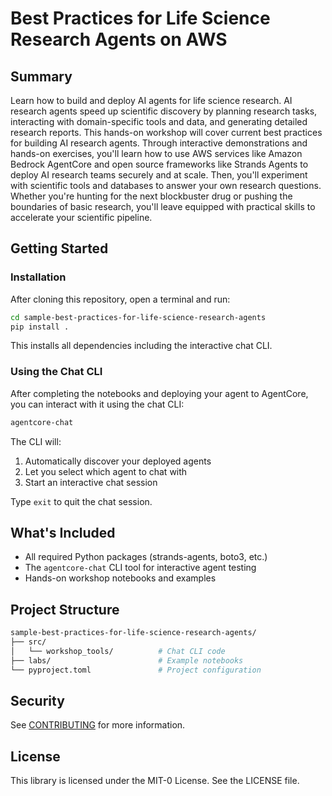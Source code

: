 # Best Practices for Life Science Research Agents on AWS

## Summary

Learn how to build and deploy AI agents for life science research. AI research agents speed up scientific discovery by planning research tasks, interacting with domain-specific tools and data, and generating detailed research reports. This hands-on workshop will cover current best practices for building AI research agents. Through interactive demonstrations and hands-on exercises, you'll learn how to use AWS services like Amazon Bedrock AgentCore and open source frameworks like Strands Agents to deploy AI research teams securely and at scale. Then, you'll experiment with scientific tools and databases to answer your own research questions. Whether you're hunting for the next blockbuster drug or pushing the boundaries of basic research, you'll leave equipped with practical skills to accelerate your scientific pipeline.

## Getting Started

### Installation

After cloning this repository, open a terminal and run:

```bash
cd sample-best-practices-for-life-science-research-agents
pip install .
```

This installs all dependencies including the interactive chat CLI.

### Using the Chat CLI

After completing the notebooks and deploying your agent to AgentCore, you can interact with it using the chat CLI:

```bash
agentcore-chat
```

The CLI will:

1. Automatically discover your deployed agents
2. Let you select which agent to chat with
3. Start an interactive chat session

Type `exit` to quit the chat session.

## What's Included

- All required Python packages (strands-agents, boto3, etc.)
- The `agentcore-chat` CLI tool for interactive agent testing
- Hands-on workshop notebooks and examples

## Project Structure

```bash
sample-best-practices-for-life-science-research-agents/
├── src/
│   └── workshop_tools/          # Chat CLI code
├── labs/                        # Example notebooks
└── pyproject.toml               # Project configuration
```

## Security

See [CONTRIBUTING](CONTRIBUTING.md#security-issue-notifications) for more information.

## License

This library is licensed under the MIT-0 License. See the LICENSE file.